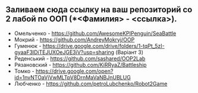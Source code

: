 ## Заливаем сюда ссылку на ваш репозиторий со 2 лабой по ООП (*<Фамилия> - <ссылка>).

* Омельченко - https://github.com/AwesomeKPIPenguin/SeaBattle 
* Мокрий - https://github.com/AndreyMokryj/OOP
* Гуменюк - https://drive.google.com/drive/folders/1-tqPt_5zI-gyaaF3lDiTEJUXOeJGE3iV?usp=sharing (Варіант 3)
* Реденський - https://github.com/sashared/OOP2Lab
* Рязановский - https://github.com/KiRRyaZ/Battleship
* Томко - https://drive.google.com/open?id=1nvNTOaVjVwMLTpV8DrnMaVaNBJnUBLUG
* Любченко - https://github.com/petroLubchenko/Robot2Game
